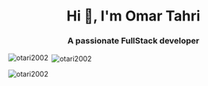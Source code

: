 <h1 align="center">Hi 👋, I'm Omar Tahri</h1>
<h3 align="center">A passionate FullStack developer</h3>
<p><img align="left" src="https://github-readme-stats.vercel.app/api/top-langs?username=otari2002&show_icons=true&locale=en&layout=compact" alt="otari2002" /></p>

<p>&nbsp;<img align="center" src="https://github-readme-stats.vercel.app/api?username=otari2002&show_icons=true&locale=en" alt="otari2002" /></p>

<p><img align="center" src="https://github-readme-streak-stats.herokuapp.com/?user=otari2002&" alt="otari2002" /></p>
